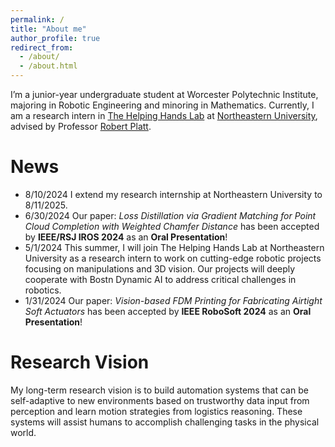 ```yaml
---
permalink: /
title: "About me"
author_profile: true
redirect_from: 
  - /about/
  - /about.html
---
```


I’m a junior-year undergraduate student at Worcester Polytechnic Institute, majoring in Robotic Engineering and minoring in Mathematics. Currently, I am a research intern in [The Helping Hands Lab](https://www2.ccs.neu.edu/research/helpinghands/) at [Northeastern University](https://www.northeastern.edu/), advised by Professor [Robert Platt](https://www.khoury.northeastern.edu/people/robert-platt/).

# News

- 8/10/2024 I extend my research internship at Northeastern University to 8/11/2025.
- 6/30/2024 Our paper: *Loss Distillation via Gradient Matching for Point Cloud Completion with Weighted Chamfer Distance* has been accepted by **IEEE/RSJ IROS 2024** as an **Oral Presentation**!
- 5/1/2024 This summer, I will join The Helping Hands Lab at Northeastern University as a research intern to work on cutting-edge robotic projects focusing on manipulations and 3D vision. Our projects will deeply cooperate with Bostn Dynamic AI to address critical challenges in robotics.
- 1/31/2024 Our paper: *Vision-based FDM Printing for Fabricating Airtight Soft Actuators* has been accepted by **IEEE RoboSoft 2024** as an **Oral Presentation**!

# Research Vision

My long-term research vision is to build automation systems that can be self-adaptive to new environments based on trustworthy data input from perception and learn motion strategies from logistics reasoning. These systems will assist humans to accomplish challenging tasks in the physical world.
